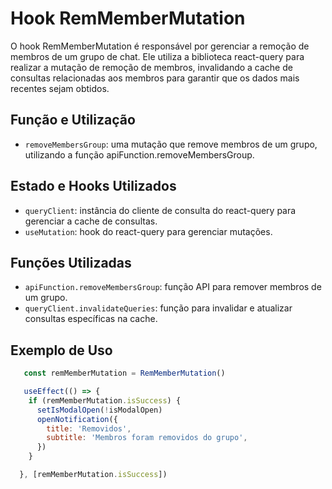 # **Hook RemMemberMutation**
O hook RemMemberMutation é responsável por gerenciar a remoção de membros de um grupo de chat. Ele utiliza a biblioteca react-query para realizar a mutação de remoção de membros, invalidando a cache de consultas relacionadas aos membros para garantir que os dados mais recentes sejam obtidos.

## **Função e Utilização**
- `removeMembersGroup`:  uma mutação que remove membros de um grupo, utilizando a função apiFunction.removeMembersGroup.

## **Estado e Hooks Utilizados**
- `queryClient`:  instância do cliente de consulta do react-query para gerenciar a cache de consultas.
- `useMutation`:  hook do react-query para gerenciar mutações.

## **Funções Utilizadas**
- `apiFunction.removeMembersGroup`:  função API para remover membros de um grupo.
- `queryClient.invalidateQueries`:   função para invalidar e atualizar consultas específicas na cache.

## **Exemplo de Uso**
```javascript
   const remMemberMutation = RemMemberMutation()

   useEffect(() => {
    if (remMemberMutation.isSuccess) {
      setIsModalOpen(!isModalOpen)
      openNotification({
        title: 'Removidos',
        subtitle: 'Membros foram removidos do grupo',
      })
    }

  }, [remMemberMutation.isSuccess])
```
